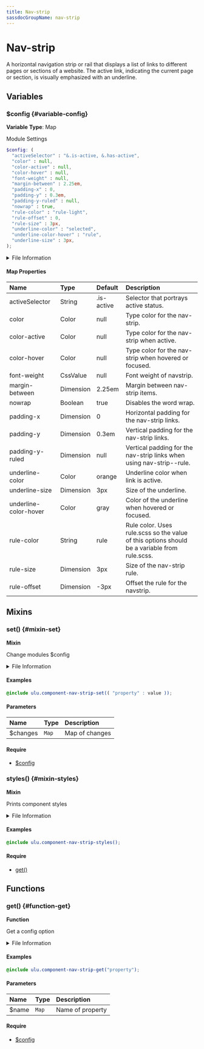 ```yaml
---
title: Nav-strip
sassdocGroupName: nav-strip
---
```



# Nav-strip

<div class="type-large">

A horizontal navigation strip or rail that displays a list of links to
different pages or sections of a website. The active link, indicating the 
current page or section, is visually emphasized with an underline.

</div>



## Variables




<div class="sassdoc-item-header">

###  $config {#variable-config}

  <div class="sassdoc-item-header__labels">
    <span class="tag tag--primary"><strong>Variable</strong></span> <span class="tag"><strong>Type</strong>: Map</span>
  </div>

</div>

  

Module Settings
    
    

``` scss
$config: (
  "activeSelector" : "&.is-active, &.has-active",
  "color" : null,
  "color-active" : null,
  "color-hover" : null,
  "font-weight" : null,
  "margin-between" : 2.25em,
  "padding-x" : 0,
  "padding-y" : 0.3em,
  "padding-y-ruled" : null,
  "nowrap" : true,
  "rule-color" : "rule-light",
  "rule-offset" : 0,
  "rule-size" : 3px,
  "underline-color" : "selected",
  "underline-color-hover" : "rule",
  "underline-size" : 3px,
);
```
  


<details>
  <summary>File Information</summary>
  
- **File:** _nav-strip.scss
- **Group:** nav-strip
- **Type:** variable
- **Lines (comments):** 15-32
- **Lines (code):** 34-51

</details>

    

#### Map Properties


|Name|Type|Default|Description|
|:--|:--|:--|:--|
|activeSelector|String|.is-active|Selector that portrays active status.|
|color|Color|null|Type color for the nav-strip.|
|color-active|Color|null|Type color for the nav-strip when active.|
|color-hover|Color|null|Type color for the nav-strip when hovered or focused.|
|font-weight|CssValue|null|Font weight of navstrip.|
|margin-between|Dimension|2.25em|Margin between nav-strip items.|
|nowrap|Boolean|true|Disables the word wrap.|
|padding-x|Dimension|0|Horizontal padding for the nav-strip links.|
|padding-y|Dimension|0.3em|Vertical padding for the nav-strip links.|
|padding-y-ruled|Dimension|null|Vertical padding for the nav-strip links when using nav-strip--rule.|
|underline-color|Color|orange|Underline color when link is active.|
|underline-size|Dimension|3px|Size of the underline.|
|underline-color-hover|Color|gray|Color of the underline when hovered or focused.|
|rule-color|String|rule|Rule color. Uses rule.scss so the value of this options should be a variable from rule.scss.|
|rule-size|Dimension|3px|Size of the nav-strip rule.|
|rule-offset|Dimension|-3px|Offset the rule for the navstrip.|

    
  

## Mixins




<div class="sassdoc-item-header">

###  set() {#mixin-set}

  <div class="sassdoc-item-header__labels">
    <span class="tag tag--primary"><strong>Mixin</strong></span>
  </div>

</div>

  

Change modules $config
    
    


<details>
  <summary>File Information</summary>
  
- **File:** _nav-strip.scss
- **Group:** nav-strip
- **Type:** mixin
- **Lines (comments):** 54-57
- **Lines (code):** 59-61

</details>

    

#### Examples

      


``` scss
@include ulu.component-nav-strip-set(( "property" : value ));
```
  



      

#### Parameters


|Name|Type|Description|
|:--|:--|:--|
|$changes|`Map`|Map of changes|

    

#### Require

- [$config](/sass/components/accordion/#variable-config)
  


<div class="sassdoc-item-header">

###  styles() {#mixin-styles}

  <div class="sassdoc-item-header__labels">
    <span class="tag tag--primary"><strong>Mixin</strong></span>
  </div>

</div>

  

Prints component styles
    
    


<details>
  <summary>File Information</summary>
  
- **File:** _nav-strip.scss
- **Group:** nav-strip
- **Type:** mixin
- **Lines (comments):** 72-74
- **Lines (code):** 76-153

</details>

    

#### Examples

      


``` scss
@include ulu.component-nav-strip-styles();
```
  



      

#### Require

- [get()](/sass/components/accordion/#function-get)
  
  

## Functions




<div class="sassdoc-item-header">

###  get() {#function-get}

  <div class="sassdoc-item-header__labels">
    <span class="tag tag--primary"><strong>Function</strong></span>
  </div>

</div>

  

Get a config option
    
    


<details>
  <summary>File Information</summary>
  
- **File:** _nav-strip.scss
- **Group:** nav-strip
- **Type:** function
- **Lines (comments):** 63-66
- **Lines (code):** 68-70

</details>

    

#### Examples

      


``` scss
@include ulu.component-nav-strip-get("property");
```
  



      

#### Parameters


|Name|Type|Description|
|:--|:--|:--|
|$name|`Map`|Name of property|

    

#### Require

- [$config](/sass/components/accordion/#variable-config)
  
  
  